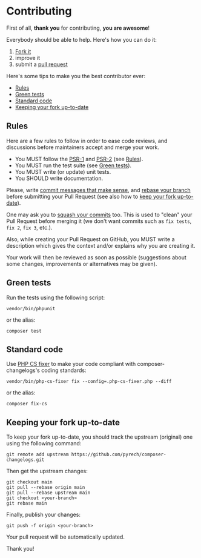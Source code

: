# Contributing

First of all, **thank you** for contributing, **you are awesome**!

Everybody should be able to help. Here's how you can do it:

1. [Fork it](https://github.com/pyrech/composer-changelogs/fork_select)
2. improve it
3. submit a [pull request](https://help.github.com/articles/creating-a-pull-request)

Here's some tips to make you the best contributor ever:

* [Rules](#rules)
* [Green tests](#green-tests)
* [Standard code](#standard-code)
* [Keeping your fork up-to-date](#keeping-your-fork-up-to-date)

## Rules

Here are a few rules to follow in order to ease code reviews, and discussions
before maintainers accept and merge your work.

* You MUST follow the [PSR-1](http://www.php-fig.org/psr/1/) and
[PSR-2](http://www.php-fig.org/psr/2/) (see [Rules](#rules)).
* You MUST run the test suite (see [Green tests](#green-tests)).
* You MUST write (or update) unit tests.
* You SHOULD write documentation.

Please, write [commit messages that make
sense](http://tbaggery.com/2008/04/19/a-note-about-git-commit-messages.html),
and [rebase your branch](http://git-scm.com/book/en/Git-Branching-Rebasing)
before submitting your Pull Request (see also how to [keep your
fork up-to-date](#keeping-your-fork-up-to-date)).

One may ask you to [squash your
commits](http://gitready.com/advanced/2009/02/10/squashing-commits-with-rebase.html)
too. This is used to "clean" your Pull Request before merging it (we don't want
commits such as `fix tests`, `fix 2`, `fix 3`, etc.).

Also, while creating your Pull Request on GitHub, you MUST write a description
which gives the context and/or explains why you are creating it.

Your work will then be reviewed as soon as possible (suggestions about some
changes, improvements or alternatives may be given).

## Green tests

Run the tests using the following script:

```shell
vendor/bin/phpunit
```
or the alias:
```shell
composer test
```

## Standard code

Use [PHP CS fixer](https://cs.symfony.com/) to make your code compliant with
composer-changelogs's coding standards:

```shell
vendor/bin/php-cs-fixer fix --config=.php-cs-fixer.php --diff
```
or the alias:
```shell
composer fix-cs
```

## Keeping your fork up-to-date

To keep your fork up-to-date, you should track the upstream (original) one
using the following command:


```shell
git remote add upstream https://github.com/pyrech/composer-changelogs.git
```

Then get the upstream changes:

```shell
git checkout main
git pull --rebase origin main
git pull --rebase upstream main
git checkout <your-branch>
git rebase main
```

Finally, publish your changes:

```shell
git push -f origin <your-branch>
```

Your pull request will be automatically updated.

Thank you!

